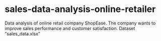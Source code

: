 # sales-data-analysis-online-retailer
Data analysis of online retail company ShopEase. The company wants to improve sales performance and customer satisfaction. Dataset "sales_data.xlsx"
